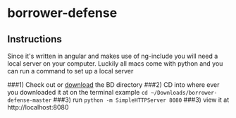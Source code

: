 # borrower-defense

## Instructions

Since it's written in angular and makes use of ng-include you will need a local server on your computer. Luckily all macs come with python and you can run a command to set up a local server



###1) Check out or  <a href="https://github.com/davidholmesnyc/borrower-defense/archive/master.zip">download</a>  the BD directory
###2) CD into where ever you downloaded it at on the terminal example `cd ~/Downloads/borrower-defense-master`
###3) run `python -m SimpleHTTPServer 8080`
###3) view it at http://localhost:8080